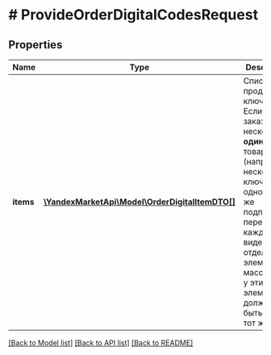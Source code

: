 # # ProvideOrderDigitalCodesRequest

## Properties

Name | Type | Description | Notes
------------ | ------------- | ------------- | -------------
**items** | [**\YandexMarketApi\Model\OrderDigitalItemDTO[]**](OrderDigitalItemDTO.md) | Список проданных ключей.  Если в заказе есть несколько **одинаковых** товаров (например, несколько ключей к одной и той же подписке), передайте каждый в виде отдельного элемента массива. &#x60;id&#x60; у этих элементов должен быть один и тот же. |

[[Back to Model list]](../../README.md#models) [[Back to API list]](../../README.md#endpoints) [[Back to README]](../../README.md)
